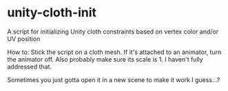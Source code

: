 # unity-cloth-init
A script for initializing Unity cloth constraints based on vertex color and/or UV position

How to:
Stick the script on a cloth mesh.
If it's attached to an animator, turn the animator off.
Also probably make sure its scale is 1. I haven't fully addressed that.

Sometimes you just gotta open it in a new scene to make it work I guess...?